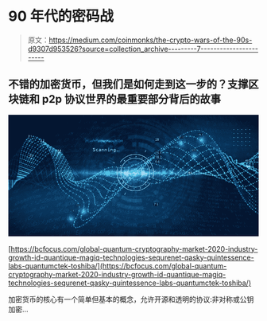 # 90 年代的密码战

> 原文：<https://medium.com/coinmonks/the-crypto-wars-of-the-90s-d9307d953526?source=collection_archive---------7----------------------->

## 不错的加密货币，但我们是如何走到这一步的？支撑区块链和 p2p 协议世界的最重要部分背后的故事

![](img/9b54e0713dc3566913748e4e9cbcfd3e.png)

[https://bcfocus.com/global-quantum-cryptography-market-2020-industry-growth-id-quantique-magiq-technologies-sequrenet-qasky-quintessence-labs-quantumctek-toshiba/](https://bcfocus.com/global-quantum-cryptography-market-2020-industry-growth-id-quantique-magiq-technologies-sequrenet-qasky-quintessence-labs-quantumctek-toshiba/)

加密货币的核心有一个简单但基本的概念，允许开源和透明的协议:非对称或公钥加密…